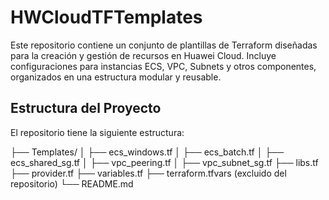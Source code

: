 # HWCloudTFTemplates

Este repositorio contiene un conjunto de plantillas de Terraform diseñadas para la creación y gestión de recursos en Huawei Cloud. Incluye configuraciones para instancias ECS, VPC, Subnets y otros componentes, organizados en una estructura modular y reusable.

## Estructura del Proyecto

El repositorio tiene la siguiente estructura:

├── Templates/ │ ├── ecs_windows.tf │ ├── ecs_batch.tf │ ├── ecs_shared_sg.tf │ ├── vpc_peering.tf │ ├── vpc_subnet_sg.tf ├── libs.tf ├── provider.tf ├── variables.tf ├── terraform.tfvars (excluido del repositorio) └── README.md